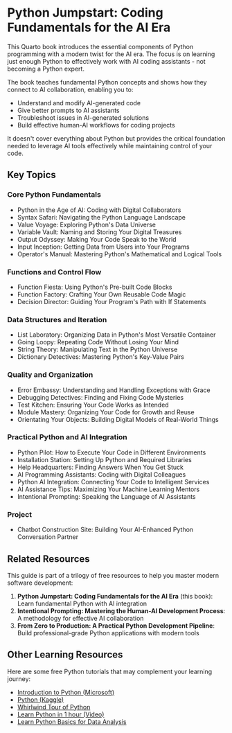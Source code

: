 # Python Jumpstart: Coding Fundamentals for the AI Era

This Quarto book introduces the essential components of Python programming with a modern twist for the AI era. The focus is on learning just enough Python to effectively work with AI coding assistants - not becoming a Python expert. 

The book teaches fundamental Python concepts and shows how they connect to AI collaboration, enabling you to:
- Understand and modify AI-generated code
- Give better prompts to AI assistants
- Troubleshoot issues in AI-generated solutions
- Build effective human-AI workflows for coding projects

It doesn't cover everything about Python but provides the critical foundation needed to leverage AI tools effectively while maintaining control of your code.

## Key Topics

### Core Python Fundamentals
- Python in the Age of AI: Coding with Digital Collaborators
- Syntax Safari: Navigating the Python Language Landscape
- Value Voyage: Exploring Python's Data Universe
- Variable Vault: Naming and Storing Your Digital Treasures
- Output Odyssey: Making Your Code Speak to the World
- Input Inception: Getting Data from Users into Your Programs
- Operator's Manual: Mastering Python's Mathematical and Logical Tools

### Functions and Control Flow
- Function Fiesta: Using Python's Pre-built Code Blocks
- Function Factory: Crafting Your Own Reusable Code Magic
- Decision Director: Guiding Your Program's Path with If Statements

### Data Structures and Iteration
- List Laboratory: Organizing Data in Python's Most Versatile Container
- Going Loopy: Repeating Code Without Losing Your Mind
- String Theory: Manipulating Text in the Python Universe
- Dictionary Detectives: Mastering Python's Key-Value Pairs

### Quality and Organization
- Error Embassy: Understanding and Handling Exceptions with Grace
- Debugging Detectives: Finding and Fixing Code Mysteries
- Test Kitchen: Ensuring Your Code Works as Intended
- Module Mastery: Organizing Your Code for Growth and Reuse
- Orientating Your Objects: Building Digital Models of Real-World Things

### Practical Python and AI Integration
- Python Pilot: How to Execute Your Code in Different Environments
- Installation Station: Setting Up Python and Required Libraries
- Help Headquarters: Finding Answers When You Get Stuck
- AI Programming Assistants: Coding with Digital Colleagues
- Python AI Integration: Connecting Your Code to Intelligent Services
- AI Assistance Tips: Maximizing Your Machine Learning Mentors
- Intentional Prompting: Speaking the Language of AI Assistants

### Project
- Chatbot Construction Site: Building Your AI-Enhanced Python Conversation Partner

## Related Resources

This guide is part of a trilogy of free resources to help you master modern software development:

1. **Python Jumpstart: Coding Fundamentals for the AI Era** (this book): Learn fundamental Python with AI integration
2. **Intentional Prompting: Mastering the Human-AI Development Process**: A methodology for effective AI collaboration
3. **From Zero to Production: A Practical Python Development Pipeline**: Build professional-grade Python applications with modern tools

## Other Learning Resources

Here are some free Python tutorials that may complement your learning journey:

* [Introduction to Python (Microsoft)](https://docs.microsoft.com/en-us/learn/modules/intro-to-python/)
* [Python (Kaggle)](https://www.kaggle.com/learn/python)
* [Whirlwind Tour of Python](https://github.com/jakevdp/WhirlwindTourOfPython/blob/master/Index.ipynb)
* [Learn Python in 1 hour (Video)](https://youtu.be/kqtD5dpn9C8)
* [Learn Python Basics for Data Analysis](https://openclassrooms.com/en/courses/2304731-learn-python-basics-for-data-analysis)
